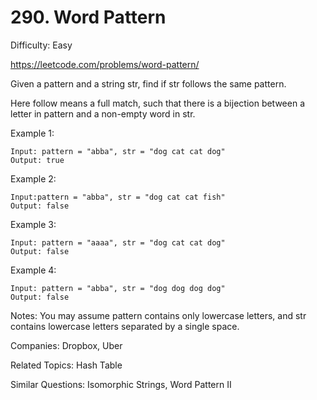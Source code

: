 # 290. Word Pattern

Difficulty: Easy

https://leetcode.com/problems/word-pattern/

Given a pattern and a string str, find if str follows the same pattern.

Here follow means a full match, such that there is a bijection between a letter in pattern and a non-empty word in str.

Example 1:
```
Input: pattern = "abba", str = "dog cat cat dog"
Output: true
```
Example 2:
```
Input:pattern = "abba", str = "dog cat cat fish"
Output: false
```
Example 3:
```
Input: pattern = "aaaa", str = "dog cat cat dog"
Output: false
```
Example 4:
```
Input: pattern = "abba", str = "dog dog dog dog"
Output: false
```

Notes:
You may assume pattern contains only lowercase letters, and str contains lowercase letters separated by a single space.

Companies: Dropbox, Uber

Related Topics: Hash Table

Similar Questions: Isomorphic Strings, Word Pattern II
